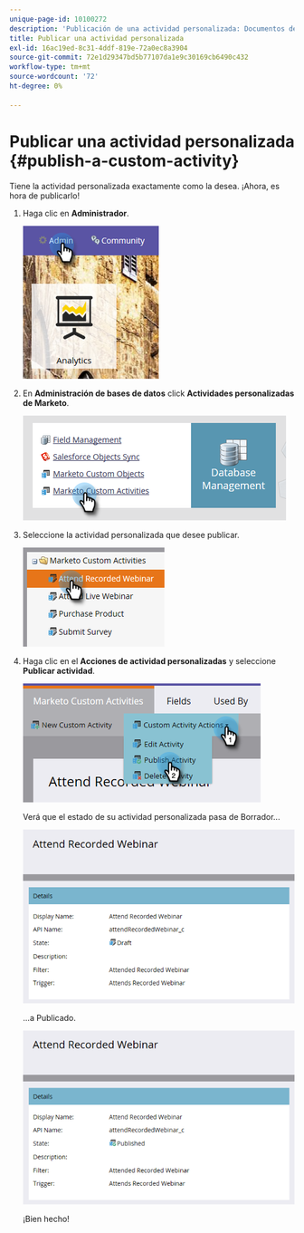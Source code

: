 ```yaml
---
unique-page-id: 10100272
description: 'Publicación de una actividad personalizada: Documentos de Marketo: Documentación del producto'
title: Publicar una actividad personalizada
exl-id: 16ac19ed-8c31-4ddf-819e-72a0ec8a3904
source-git-commit: 72e1d29347bd5b77107da1e9c30169cb6490c432
workflow-type: tm+mt
source-wordcount: '72'
ht-degree: 0%

---
```


# Publicar una actividad personalizada {#publish-a-custom-activity}

Tiene la actividad personalizada exactamente como la desea. ¡Ahora, es hora de publicarlo!

1. Haga clic en **Administrador**.

   ![](assets/one-2.png)

1. En **Administración de bases de datos** click **Actividades personalizadas de Marketo**.

   ![](assets/two-2.png)

1. Seleccione la actividad personalizada que desee publicar.

   ![](assets/three-2.png)

1. Haga clic en el **Acciones de actividad personalizadas** y seleccione **Publicar actividad**.

   ![](assets/four-2.png)

   Verá que el estado de su actividad personalizada pasa de Borrador...

   ![](assets/five-2.png)

   ...a Publicado.

   ![](assets/six-2.png)

   ¡Bien hecho!

